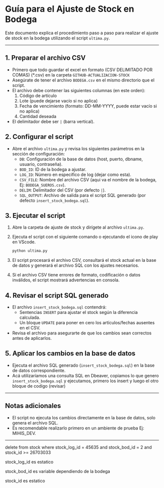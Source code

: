 # Guía para el Ajuste de Stock en Bodega

Este documento explica el procedimiento paso a paso para realizar el ajuste de stock en la bodega utilizando el script `ultima.py`.

---

## 1. Preparar el archivo CSV
- Primero que todo guardar el excel en formato (CSV DELIMITADO POR COMAS) (*.csv) en la carpeta `GITHUB-ACTUALIZACION-STOCK`
- Asegúrate de tener el archivo `BODEGA.csv` en el mismo directorio que el script.
- El archivo debe contener las siguientes columnas (en este orden):
    1. Código de artículo
    2. Lote (puede dejarse vacío si no aplica)
    3. Fecha de vencimiento (formato: DD-MM-YYYY, puede estar vacío si no aplica)
    4. Cantidad deseada
- El delimitador debe ser `|` (barra vertical).

## 2. Configurar el script

- Abre el archivo `ultima.py` y revisa los siguientes parámetros en la sección de configuración:
    - `DB`: Configuración de la base de datos (host, puerto, dbname, usuario, contraseña).
    - `BOD_ID`: ID de la bodega a ajustar.
    - `LOG_ID`: Número en especifico de log (dejar como esta).
    - `CSV_FILE`: Nombre del archivo CSV (aqui va el nombre de la bodega, Ej: `BODEGA_SUEROS.csv`).
    - `DELIM`: Delimitador del CSV (por defecto `|`).
    - `SQL_OUTPUT`: Archivo de salida para el script SQL generado (por defecto `insert_stock_bodega.sql`).

## 3. Ejecutar el script

1. Abre la carpeta de ajuste de stock y dirígete al archivo `ultima.py`.
2. Ejecuta el script con el siguiente comando o ejecutando el icono de play en VScode.
    
    ```bash
    python ultima.py
    ```
    
3. El script procesará el archivo CSV, consultará el stock actual en la base de datos y generará el archivo SQL con los ajustes necesarios.
4. Si el archivo CSV tiene errores de formato, codificación o datos inválidos, el script mostrará advertencias en consola.

## 4. Revisar el script SQL generado

- El archivo `insert_stock_bodega.sql` contendrá:
    - Sentencias `INSERT` para ajustar el stock según la diferencia calculada.
    - Un bloque `UPDATE` para poner en cero los artículos/fechas ausentes en el CSV.
- Revisa el archivo para asegurarte de que los cambios sean correctos antes de aplicarlos.

## 5. Aplicar los cambios en la base de datos

- Ejecuta el archivo SQL generado (`insert_stock_bodega.sql`) en la base de datos correspondiente.
- Acá utilizaríamos una consulta SQL en Dbeaver, copiamos lo que genero `insert_stock_bodega.sql` y ejecutamos, primero los insert y luego el otro bloque de codigo (revisar)

---

## Notas adicionales

- El script no ejecuta los cambios directamente en la base de datos, solo genera el archivo SQL.
- Es recomendable realizarlo primero en un ambiente de prueba Ej: MIHIS_DEV.

---


delete from stock where stock_log_id = 45635 and stock_bod_id = 2 and stock_id >= 26703033


stock_log_id es estatico

stock_bod_id es variable dependiendo de la bodega

stock_id es estatico